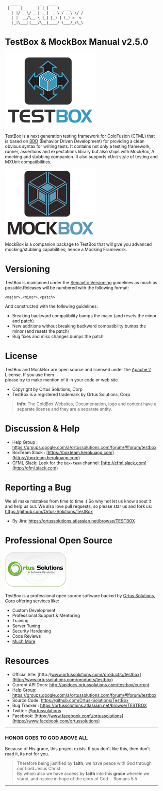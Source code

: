 ```
  _____         _   ____            
 |_   _|__  ___| |_| __ )  _____  __
   | |/ _ \/ __| __|  _ \ / _ \ \/ /
   | |  __/\__ \ |_| |_) | (_) >  < 
   |_|\___||___/\__|____/ \___/_/\_\
```

# TestBox & MockBox Manual v2.5.0

![TestBox](images/TestBoxLogo300.png)

TestBox is a next generation testing framework for ColdFusion \(CFML\) that is based on [BDD](http://en.wikipedia.org/wiki/Behavior-driven_development) \(Behavior Driven Development\) for providing a clean obvious syntax for writing tests. It contains not only a testing framework, runner, assertions and expectations library but also ships with MockBox, A mocking and stubbing companion. It also supports xUnit style of testing and MXUnit compatibilities.

![MockBox](images/MockBox_300.png)

MockBox is a companion package to TestBox that will give you advanced mocking\/stubbing capabilities; hence a Mocking Framework.

# Versioning

TestBox is maintained under the [Semantic Versioning](http://semver.org) guidelines as much as possible.Releases will be numbered with the following format:

```
<major>.<minor>.<patch>
```

And constructed with the following guidelines:

* Breaking backward compatibility bumps the major \(and resets the minor and patch\)
* New additions without breaking backward compatibility bumps the minor \(and resets the patch\)
* Bug fixes and misc changes bumps the patch

# License

TestBox and MockBox are open source and licensed under the [Apache 2](http://www.apache.org/licenses/LICENSE-2.0.html) License.  If you use them  
please try to make mention of it in your code or web site.

* Copyright by Ortus Solutions, Corp
* TestBox is a registered trademark by Ortus Solutions, Corp

> **Info**: The ColdBox Websites, Documentation, logo and content have a separate license and they are a separate entity.

# Discussion & Help

* Help Group : [https:\/\/groups.google.com\/a\/ortussolutions.com\/forum\/\#!forum\/testbox](https://groups.google.com/a/ortussolutions.com/forum/#!forum/testbox)
* BoxTeam Slack : [https://boxteam.herokuapp.com](https://boxteam.herokuapp.com)
* CFML Slack: Look for the `box-team` channel: [http://cfml.slack.com](http://cfml.slack.com)

# Reporting a Bug

We all make mistakes from time to time :\) So why not let us know about it and help us out.  We also love pull requests, so please star us and fork us: [https:\/\/github.com\/Ortus-Solutions\/TestBox](https://github.com/Ortus-Solutions/TestBox)

* By Jira: [https:\/\/ortussolutions.atlassian.net\/browse\/TESTBOX](https://ortussolutions.atlassian.net/browse/TESTBOX)

# Professional Open Source

![Ortus Solutions, Corp](images/ortussolutions_button.png)

TestBox is a professional open source software backed by [Ortus Solutions, Corp](http://www.ortussolutions.com/products/testbox) offering services like:

* Custom Development
* Professional Support & Mentoring
* Training
* Server Tuning
* Security Hardening
* Code Reviews
* [Much More](http://www.ortussolutions.com/services)

# Resources

* Official Site: [http:\/\/www.ortussolutions.com\/products\/testbox](http://www.ortussolutions.com/products/testbox)
* Current API Docs: [http:\/\/apidocs.ortussolutions.com\/testbox\/current](http://apidocs.ortussolutions.com/testbox/current)
* Help Group: [https:\/\/groups.google.com\/a\/ortussolutions.com\/forum\/\#!forum\/testbox](https://groups.google.com/a/ortussolutions.com/forum/#!forum/testbox)
* Source Code: [https:\/\/github.com\/Ortus-Solutions\/TestBox](https://github.com/Ortus-Solutions/TestBox)
* Bug Tracker : [https:\/\/ortussolutions.atlassian.net\/browse\/TESTBOX](https://ortussolutions.atlassian.net/browse/TESTBOX)
* Twitter: [@ortussolutions](http://www.twitter.com/ortussolutions)
* Facebook: [https:\/\/www.facebook.com\/ortussolutions](https://www.facebook.com/ortussolutions)

---

### HONOR GOES TO GOD ABOVE ALL

Because of His grace, this project exists. If you don't like this, then don't read it, its not for you.

> Therefore being justified by **faith**, we have peace with God through our Lord Jesus Christ:  
> By whom also we have access by **faith** into this **grace** wherein we stand, and rejoice in hope of the glory of God. - Romans 5:5

---



